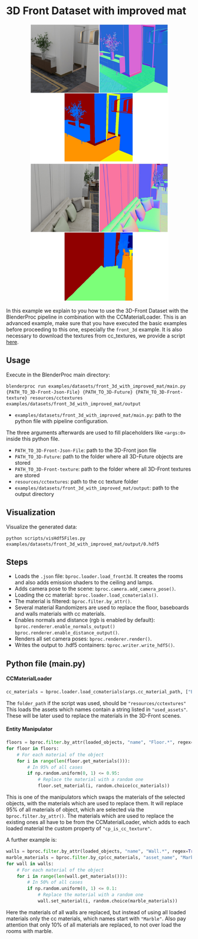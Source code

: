 # 3D Front Dataset with improved mat 

<p align="center">
<img src="../../../images/front_3d_with_improved_mat_rendering_0.jpg" alt="Front readme image" width=375>
<img src="../../../images/front_3d_with_improved_mat_rendering_1.jpg" alt="Front readme image" width=375>
</p>

In this example we explain to you how to use the 3D-Front Dataset with the BlenderProc pipeline in combination with the CCMaterialLoader.
This is an advanced example, make sure that you have executed the basic examples before proceeding to this one, especially the `front_3d` example.
It is also necessary to download the textures from cc_textures, we provide a script [here](../../scripts/download_cc_textures.py).

## Usage

Execute in the BlenderProc main directory:

```
blenderproc run examples/datasets/front_3d_with_improved_mat/main.py {PATH_TO_3D-Front-Json-File} {PATH_TO_3D-Future} {PATH_TO_3D-Front-texture} resources/cctextures examples/datasets/front_3d_with_improved_mat/output  
```

* `examples/datasets/front_3d_with_improved_mat/main.py`: path to the python file with pipeline configuration.

The three arguments afterwards are used to fill placeholders like `<args:0>` inside this python file.
* `PATH_TO_3D-Front-Json-File`: path to the 3D-Front json file 
* `PATH_TO_3D-Future`: path to the folder where all 3D-Future objects are stored 
* `PATH_TO_3D-Front-texture`: path to the folder where all 3D-Front textures are stored 
* `resources/cctextures`: path to the cc texture folder
* `examples/datasets/front_3d_with_improved_mat/output`: path to the output directory

## Visualization

Visualize the generated data:

```
python scripts/visHdf5Files.py examples/datasets/front_3d_with_improved_mat/output/0.hdf5
```

## Steps

* Loads the `.json` file: `bproc.loader.load_front3d`. It creates the rooms and also adds emission shaders to the ceiling and lamps.
* Adds camera pose to the scene: `bproc.camera.add_camera_pose()`.
* Loading the cc material: `bproc.loader.load_ccmaterials()`.
* The material is filtered: `bproc.filter.by_attr()`.
* Several material Randomizers are used to replace the floor, baseboards and walls materials with cc materials.
* Enables normals and distance (rgb is enabled by default): `bproc.renderer.enable_normals_output()` `bproc.renderer.enable_distance_output()`.
* Renders all set camera poses: `bproc.renderer.render()`.
* Writes the output to .hdf5 containers: `bproc.writer.write_hdf5()`.


## Python file (main.py)

#### CCMaterialLoader

```python
cc_materials = bproc.loader.load_ccmaterials(args.cc_material_path, ["Bricks", "Wood", "Carpet", "Tile", "Marble"])
```

The `folder_path` if the script was used, should be `"resources/cctextures"`
This loads the assets which names contain a string listed in `"used_assets"`.
These will be later used to replace the materials in the 3D-Front scenes.

#### Entity Manipulator

```python
floors = bproc.filter.by_attr(loaded_objects, "name", "Floor.*", regex=True)
for floor in floors:
    # For each material of the object
    for i in range(len(floor.get_materials())):
        # In 95% of all cases
        if np.random.uniform(0, 1) <= 0.95:
            # Replace the material with a random one
            floor.set_material(i, random.choice(cc_materials))
```

This is one of the manipulators which swaps the materials of the selected objects, with the materials which are used to replace them.
It will replace 95% of all materials of object, which are selected via the `bproc.filter.by_attr()`. 
The materials which are used to replace the existing ones all have to be from the CCMaterialLoader, which adds to each loaded material the custom property of `"cp_is_cc_texture"`.

A further example is: 

```python
walls = bproc.filter.by_attr(loaded_objects, "name", "Wall.*", regex=True)
marble_materials = bproc.filter.by_cp(cc_materials, "asset_name", "Marble.*", regex=True)
for wall in walls:
    # For each material of the object
    for i in range(len(wall.get_materials())):
        # In 50% of all cases
        if np.random.uniform(0, 1) <= 0.1:
            # Replace the material with a random one
            wall.set_material(i, random.choice(marble_materials))
```

Here the materials of all walls are replaced, but instead of using all loaded materials only the cc materials, which names start with `"Marble"`.
Also pay attention that only 10% of all materials are replaced, to not over load the rooms with marble.
